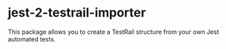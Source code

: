 # jest-2-testrail-importer
This package allows you to create a TestRail structure from your own Jest automated tests.
